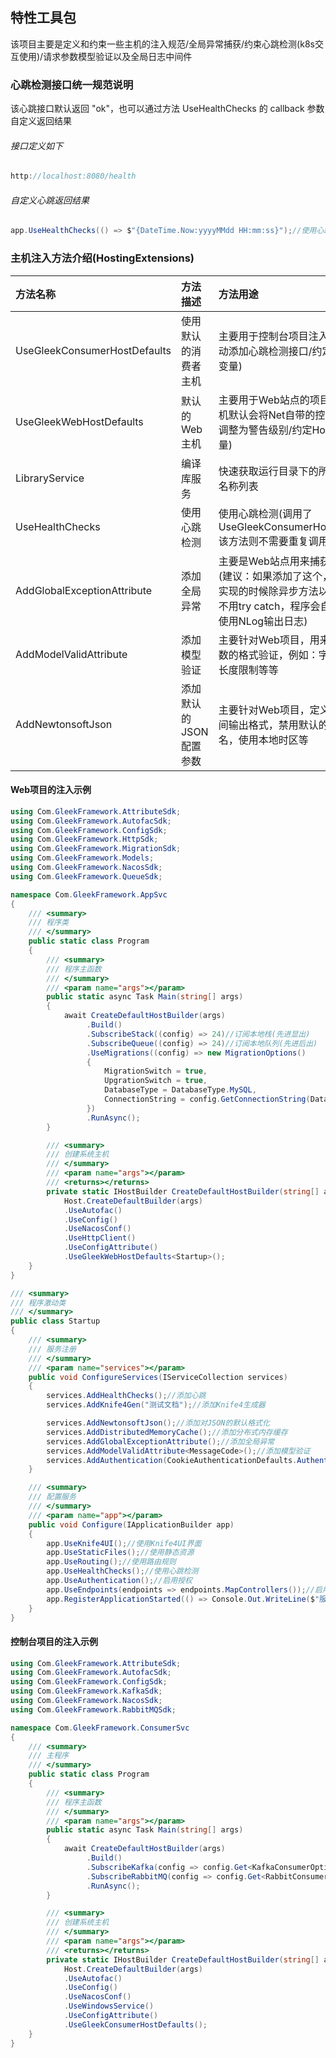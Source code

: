 ## 特性工具包
该项目主要是定义和约束一些主机的注入规范/全局异常捕获/约束心跳检测(k8s交互使用)/请求参数模型验证以及全局日志中间件

### 心跳检测接口统一规范说明
该心跳接口默认返回 "ok"，也可以通过方法 UseHealthChecks 的 callback 参数自定义返回结果
###### 接口定义如下
``` C#
http://localhost:8080/health
```
###### 自定义心跳返回结果
``` C#
app.UseHealthChecks(() => $"{DateTime.Now:yyyyMMdd HH:mm:ss}");//使用心跳检测(自定义返回结果为当前的服务器时间)
```

### 主机注入方法介绍(HostingExtensions)
|           方法名称                 |           方法描述                |              方法用途                                                                          |
|:-----------------------------------|:----------------------------------|:-----------------------------------------------------------------------------------------------|
| UseGleekConsumerHostDefaults       | 使用默认的消费者主机               |主要用于控制台项目注入使用(会自动添加心跳检测接口/约定Host环境变量)                             |
| UseGleekWebHostDefaults            | 默认的Web主机                     |主要用于Web站点的项目注入(该主机默认会将Net自带的控制台日志调整为警告级别/约定Host环境变量)     |
| LibraryService                     | 编译库服务                        |快速获取运行目录下的所有编译库名称列表                                                          |
| UseHealthChecks                    | 使用心跳检测                      |使用心跳检测(调用了UseGleekConsumerHostDefaults该方法则不需要重复调用)                          |
| AddGlobalExceptionAttribute        | 添加全局异常                      |主要是Web站点用来捕获全局异常(建议：如果添加了这个，那么代码实现的时候除异步方法以外都可以不用try catch，程序会自动捕获并使用NLog输出日志)|
| AddModelValidAttribute             | 添加模型验证                      |主要针对Web项目，用来做请求参数的格式验证，例如：字段必填，长度限制等等                         |
| AddNewtonsoftJson                  | 添加默认的JSON配置参数            |主要针对Web项目，定义固定的时间输出格式，禁用默认的驼峰命名，使用本地时区等                     |

#### Web项目的注入示例
``` C#
using Com.GleekFramework.AttributeSdk;
using Com.GleekFramework.AutofacSdk;
using Com.GleekFramework.ConfigSdk;
using Com.GleekFramework.HttpSdk;
using Com.GleekFramework.MigrationSdk;
using Com.GleekFramework.Models;
using Com.GleekFramework.NacosSdk;
using Com.GleekFramework.QueueSdk;

namespace Com.GleekFramework.AppSvc
{
    /// <summary>
    /// 程序类
    /// </summary>
    public static class Program
    {
        /// <summary>
        /// 程序主函数
        /// </summary>
        /// <param name="args"></param>
        public static async Task Main(string[] args)
        {
            await CreateDefaultHostBuilder(args)
                 .Build()
                 .SubscribeStack((config) => 24)//订阅本地栈(先进显出)
                 .SubscribeQueue((config) => 24)//订阅本地队列(先进后出)
                 .UseMigrations((config) => new MigrationOptions()
                 {
                     MigrationSwitch = true,
                     UpgrationSwitch = true,
                     DatabaseType = DatabaseType.MySQL,
                     ConnectionString = config.GetConnectionString(DatabaseConstant.DefaultMySQLHostsKey)
                 })
                 .RunAsync();
        }

        /// <summary>
        /// 创建系统主机
        /// </summary>
        /// <param name="args"></param>
        /// <returns></returns>
        private static IHostBuilder CreateDefaultHostBuilder(string[] args) =>
            Host.CreateDefaultBuilder(args)
            .UseAutofac()
            .UseConfig()
            .UseNacosConf()
            .UseHttpClient()
            .UseConfigAttribute()
            .UseGleekWebHostDefaults<Startup>();
    }
}

/// <summary>
/// 程序激动类
/// </summary>
public class Startup
{
    /// <summary>
    /// 服务注册
    /// </summary>
    /// <param name="services"></param>
    public void ConfigureServices(IServiceCollection services)
    {
        services.AddHealthChecks();//添加心跳
        services.AddKnife4Gen("测试文档");//添加Knife4生成器

        services.AddNewtonsoftJson();//添加对JSON的默认格式化
        services.AddDistributedMemoryCache();//添加分布式内存缓存
        services.AddGlobalExceptionAttribute();//添加全局异常
        services.AddModelValidAttribute<MessageCode>();//添加模型验证
        services.AddAuthentication(CookieAuthenticationDefaults.AuthenticationScheme).AddCookie();//添加Cookie支持
    }

    /// <summary>
    /// 配置服务
    /// </summary>
    /// <param name="app"></param>
    public void Configure(IApplicationBuilder app)
    {
        app.UseKnife4UI();//使用Knife4UI界面
        app.UseStaticFiles();//使用静态资源
        app.UseRouting();//使用路由规则
        app.UseHealthChecks();//使用心跳检测
        app.UseAuthentication();//启用授权
        app.UseEndpoints(endpoints => endpoints.MapControllers());//启用终结点配置
        app.RegisterApplicationStarted(() => Console.Out.WriteLine($"服务启动成功：{EnvironmentProvider.GetHost()}"));
    }
}
```

#### 控制台项目的注入示例
``` C#
using Com.GleekFramework.AttributeSdk;
using Com.GleekFramework.AutofacSdk;
using Com.GleekFramework.ConfigSdk;
using Com.GleekFramework.KafkaSdk;
using Com.GleekFramework.NacosSdk;
using Com.GleekFramework.RabbitMQSdk;

namespace Com.GleekFramework.ConsumerSvc
{
    /// <summary>
    /// 主程序
    /// </summary>
    public static class Program
    {
        /// <summary>
        /// 程序主函数
        /// </summary>
        /// <param name="args"></param>
        public static async Task Main(string[] args)
        {
            await CreateDefaultHostBuilder(args)
                 .Build()
                 .SubscribeKafka(config => config.Get<KafkaConsumerOptions>(Models.ConfigConstant.KafkaConnectionOptionsKey))
                 .SubscribeRabbitMQ(config => config.Get<RabbitConsumerOptions>(Models.ConfigConstant.RabbitConnectionOptionsKey))
                 .RunAsync();
        }

        /// <summary>
        /// 创建系统主机
        /// </summary>
        /// <param name="args"></param>
        /// <returns></returns>
        private static IHostBuilder CreateDefaultHostBuilder(string[] args) =>
            Host.CreateDefaultBuilder(args)
            .UseAutofac()
            .UseConfig()
            .UseNacosConf()
            .UseWindowsService()
            .UseConfigAttribute()
            .UseGleekConsumerHostDefaults();
    }
}
```